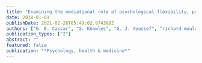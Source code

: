 ```yaml
---
title: "Examining the mediational role of psychological flexibility, pain catastrophizing, and visceral sensitivity in the relationship between psychological distress, irritable bowel??"
date: 2018-01-01
publishDate: 2021-02-26T05:49:02.974388Z
authors: ["G. E. Cassar", "S. Knowles", "G. J. Youssef", "richard-moulding", "D. Uiterwijk", "L. Waters"]
publication_types: ["2"]
abstract: ""
featured: false
publication: "*Psychology, health & medicine*"
---
```


